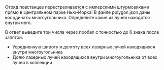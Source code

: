 Отряд повстанцев перестреливается с имперскими штурмовиками прямо в Центральном парке Нью-Йорка! В файле polygon.json даны координаты многоугольника. Определите какие из лучей находятся внутри него. 

В ответ выведите три числа через пробел с точностью до 6 знака после запятой: 
* Усредненную широту и долготу всех лазерных лучей находящихся внутри многоугольника
* Долю лазерных лучей находящихся внутри многоугольника от всех лучей в коллекции

